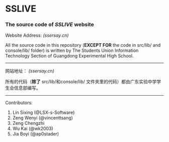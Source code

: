 # SSLIVE
### The source code of _SSLIVE_ website  
  
Website Address: *(ssersay.cn)*  

All the source code in this repository (**EXCEPT FOR** the code in src/lib/ and console/lib/ folder) is written by The Students Union Information Technology Section of Guangdong Experimental High School.

---
网站地址：  *(ssersay.cn)*

所有的代码（**除了** src/lib/和console/lib/ 文件夹里的代码）都由广东实验中学学生会信息部编写。

---
Contributors:  
1. Lin Sixing (@LSX-s-Software)  
2. Zeng Wenyi (@vincenttsang)  
3. Zeng Chengzhi
4. Wu Kai (@wk2003)
5. Jia Boyi (@ap0stader)